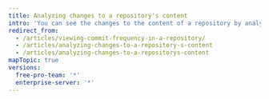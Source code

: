 ```yaml
---
title: Analyzing changes to a repository's content
intro: 'You can see the changes to the content of a repository by analyzing the repository''s commits, commit frequency, and content additions and deletions.'
redirect_from:
  - /articles/viewing-commit-frequency-in-a-repository/
  - /articles/analyzing-changes-to-a-repository-s-content
  - /articles/analyzing-changes-to-a-repositorys-content
mapTopic: true
versions:
  free-pro-team: '*'
  enterprise-server: '*'
---
```


